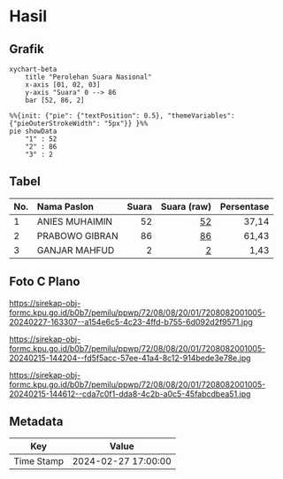 # Hasil

## Grafik

```mermaid
xychart-beta
    title "Perolehan Suara Nasional"
    x-axis [01, 02, 03]
    y-axis "Suara" 0 --> 86
    bar [52, 86, 2]
```

```mermaid
%%{init: {"pie": {"textPosition": 0.5}, "themeVariables": {"pieOuterStrokeWidth": "5px"}} }%%
pie showData
    "1" : 52
    "2" : 86
    "3" : 2
```

## Tabel

| No. | Nama Paslon    | Suara | Suara (raw) | Persentase |
|:--- |:-------------- | -----:| -----------:| ----------:|
| 1   | ANIES MUHAIMIN | 52    | [52][p-1]   | 37,14      |
| 2   | PRABOWO GIBRAN | 86    | [86][p-2]   | 61,43      |
| 3   | GANJAR MAHFUD  | 2     | [2][p-3]    | 1,43       |


[p-1]: https://github.com/gigit-pemilu/pemilu-2024/blob/main/pilpres/hitung-suara/sub/72-sulawesi-tengah/sub/08-parigi-moutong/sub/08-kasimbar/sub/2001-kasimbar/sub/005-tps/sub/paslon-1.txt
[p-2]: https://github.com/gigit-pemilu/pemilu-2024/blob/main/pilpres/hitung-suara/sub/72-sulawesi-tengah/sub/08-parigi-moutong/sub/08-kasimbar/sub/2001-kasimbar/sub/005-tps/sub/paslon-2.txt
[p-3]: https://github.com/gigit-pemilu/pemilu-2024/blob/main/pilpres/hitung-suara/sub/72-sulawesi-tengah/sub/08-parigi-moutong/sub/08-kasimbar/sub/2001-kasimbar/sub/005-tps/sub/paslon-3.txt

## Foto C Plano

https://sirekap-obj-formc.kpu.go.id/b0b7/pemilu/ppwp/72/08/08/20/01/7208082001005-20240227-163307--a154e6c5-4c23-4ffd-b755-6d092d2f9571.jpg

https://sirekap-obj-formc.kpu.go.id/b0b7/pemilu/ppwp/72/08/08/20/01/7208082001005-20240215-144204--fd5f5acc-57ee-41a4-8c12-914bede3e78e.jpg

https://sirekap-obj-formc.kpu.go.id/b0b7/pemilu/ppwp/72/08/08/20/01/7208082001005-20240215-144612--cda7c0f1-dda8-4c2b-a0c5-45fabcdbea51.jpg


## Metadata

| Key        | Value               |
| ---------- | ------------------- |
| Time Stamp | 2024-02-27 17:00:00 |



